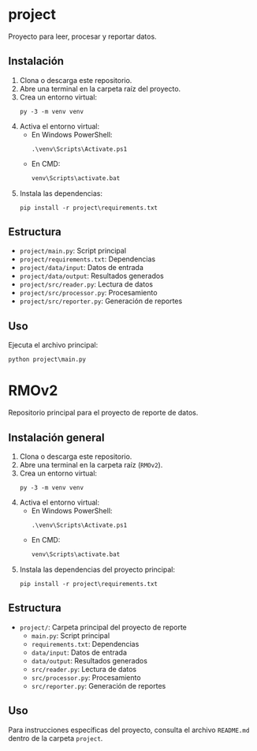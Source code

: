 # project

Proyecto para leer, procesar y reportar datos.

## Instalación

1. Clona o descarga este repositorio.
2. Abre una terminal en la carpeta raíz del proyecto.
3. Crea un entorno virtual:
	```pwsh
	py -3 -m venv venv
	```
4. Activa el entorno virtual:
	- En Windows PowerShell:
	  ```pwsh
	  .\venv\Scripts\Activate.ps1
	  ```
	- En CMD:
	  ```cmd
	  venv\Scripts\activate.bat
	  ```
5. Instala las dependencias:
	```pwsh
	pip install -r project\requirements.txt
	```

## Estructura
- `project/main.py`: Script principal
- `project/requirements.txt`: Dependencias
- `project/data/input`: Datos de entrada
- `project/data/output`: Resultados generados
- `project/src/reader.py`: Lectura de datos
- `project/src/processor.py`: Procesamiento
- `project/src/reporter.py`: Generación de reportes

## Uso

Ejecuta el archivo principal:
```pwsh
python project\main.py
```

# RMOv2

Repositorio principal para el proyecto de reporte de datos.

## Instalación general

1. Clona o descarga este repositorio.
2. Abre una terminal en la carpeta raíz (`RMOv2`).
3. Crea un entorno virtual:
	 ```pwsh
	 py -3 -m venv venv
	 ```
4. Activa el entorno virtual:
	 - En Windows PowerShell:
		 ```pwsh
		 .\venv\Scripts\Activate.ps1
		 ```
	 - En CMD:
		 ```cmd
		 venv\Scripts\activate.bat
		 ```
5. Instala las dependencias del proyecto principal:
	 ```pwsh
	 pip install -r project\requirements.txt
	 ```

## Estructura
- `project/`: Carpeta principal del proyecto de reporte
	- `main.py`: Script principal
	- `requirements.txt`: Dependencias
	- `data/input`: Datos de entrada
	- `data/output`: Resultados generados
	- `src/reader.py`: Lectura de datos
	- `src/processor.py`: Procesamiento
	- `src/reporter.py`: Generación de reportes

## Uso

Para instrucciones específicas del proyecto, consulta el archivo `README.md` dentro de la carpeta `project`.

